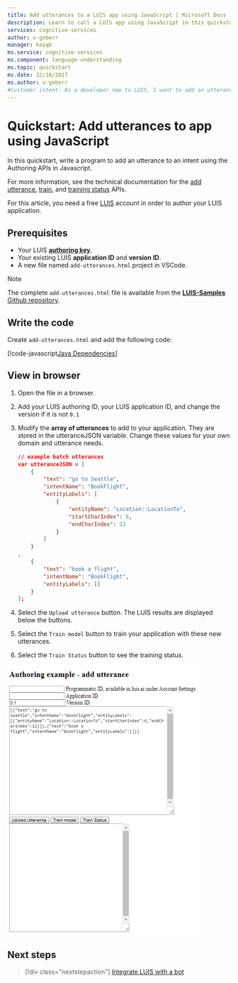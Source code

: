 ```yaml
---
title: Add utterances to a LUIS app using JavaScript | Microsoft Docs
description: Learn to call a LUIS app using JavaScript in this quickstart.
services: cognitive-services
author: v-geberr
manager: kaiqb
ms.service: cognitive-services
ms.component: language-understanding
ms.topic: quickstart
ms.date: 12/18/2017
ms.author: v-geberr
#Customer intent: As a developer new to LUIS, I want to add an utterance to the LUIS app model using Javascript. 
---
```

# Quickstart: Add utterances to app using JavaScript
In this quickstart, write a program to add an utterance to an intent using the Authoring APIs in Javascript.

For more information, see the technical documentation for the [add utterance](https://westus.dev.cognitive.microsoft.com/docs/services/5890b47c39e2bb17b84a55ff/operations/5890b47c39e2bb052c5b9c08), [train](https://westus.dev.cognitive.microsoft.com/docs/services/5890b47c39e2bb17b84a55ff/operations/5890b47c39e2bb052c5b9c45), and [training status](https://westus.dev.cognitive.microsoft.com/docs/services/5890b47c39e2bb17b84a55ff/operations/5890b47c39e2bb052c5b9c46) APIs.

For this article, you need a free [LUIS][LUIS] account in order to author your LUIS application.

## Prerequisites
* Your LUIS [**authoring key**](luis-concept-keys.md#authoring-key). 
* Your existing LUIS **application ID** and **version ID**. 
* A new file named `add-utterances.html` project in VSCode.

> [!NOTE] 
> The complete `add-utterances.html` file is available from the [**LUIS-Samples** Github repository](https://github.com/Microsoft/LUIS-Samples/blob/master/documentation-samples/authoring-api-samples/javascript/add-utterance.html).


## Write the code
Create `add-utterances.html` and add the following code:

   [!code-javascript[Java Dependencies](~/samples-luis/documentation-samples/authoring-api-samples/javascript/add-utterance.html "Java Dependencies")]

## View in browser
1. Open the file in a browser.

2. Add your LUIS authoring ID, your LUIS application ID, and change the version if it is not `0.1`

3. Modify the **array of utterances** to add to your application. They are stored in the utteranceJSON variable. Change these values for your own domain and utterance needs. 

    ```json
    // example batch utterances
    var utteranceJSON = [
        {
            "text": "go to Seattle",
            "intentName": "BookFlight",
            "entityLabels": [
                {
                    "entityName": "Location::LocationTo",
                    "startCharIndex": 6,
                    "endCharIndex": 12
                }
            ]
        }
    ,
        {
            "text": "book a flight",
            "intentName": "BookFlight",
            "entityLabels": []
        }
    ];
    ```

4. Select the `Upload utterance` button. The LUIS results are displayed below the buttons.

5. Select the `Train model` button to train your application with these new utterances.

6. Select the `Train Status` button to see the training status. 

![Add-utterances.html](./media/luis-quickstart-javascript-add-utterance/add-utterance.png)

## Next steps
> [!div class="nextstepaction"]
> [Integrate LUIS with a bot](luis-csharp-tutorial-build-bot-framework-sample.md)

[LUIS]: luis-reference-regions.md#luis-website